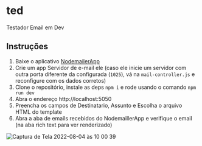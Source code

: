 # ted

Testador Email em Dev

## Instruções

1. Baixe o aplicativo [NodemailerApp](http://nodemailer.com/app/)
2. Crie um app Servidor de e-mail ele (caso ele inicie um servidor com outra porta diferente da configurada (`1025`), vá na `mail-controller.js` e reconfigure com os dados corretos)
3. Clone o repositório, instale as deps `npm i` e rode usando o comando `npm run dev`
4. Abra o endereço http://localhost:5050
5. Preencha os campos de Destinatario, Assunto e Escolha o arquivo HTML do template
6. Abra a aba de emails recebidos do NodemaillerApp e verifique o email (na aba rich text para ver renderizado)


![Captura de Tela 2022-08-04 às 10 00 39](https://user-images.githubusercontent.com/15758789/182853182-2d2c9f9b-b1e2-44e7-ab9d-1c4c2e62c1c5.png)
